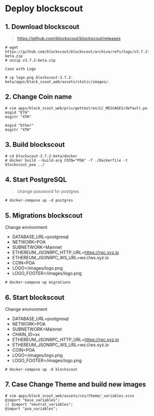 # Deploy blockscout

## 1. Download blockscout
> https://github.com/blockscout/blockscout/releases
```
# wget https://github.com/blockscout/blockscout/archive/refs/tags/v3.7.2-beta.zip
# unzip v3.7.2-beta.zip

Case with Logo

# cp logo.png blockscout-3.7.2-beta/apps/block_scout_web/assets/static/images/.
```

## 2. Change Coin name
```
# vim apps/block_scout_web/priv/gettext/en/LC_MESSAGES/default.po
msgid "ETH"
msgstr "XTH"

msgid "Ether"
msgstr "XTH" 
```

## 3. Build blockscout
```
# cd blockscout-3.7.2-beta/docker
# docker build --build-arg COIN="POA" -f ./Dockerfile -t blockscout_poa ../
```

## 4. Start PostgreSQL
> change password for postgres

```
# docker-compose up -d postgres
```

## 5. Migrations blockscout
Change environment 
- DATABASE_URL=postgresql
- NETWORK=POA
- SUBNETWORK=Mainnet
- ETHEREUM_JSONRPC_HTTP_URL=https://rpc.xyz.io
- ETHEREUM_JSONRPC_WS_URL=ws://ws.xyz.io
- COIN=POA
- LOGO=/images/logo.png
- LOGO_FOOTER=/images/logo.png

```
# docker-compose up migrations
```

## 6. Start blockscout
Change environment                             
- DATABASE_URL=postgresql                      
- NETWORK=POA                              
- SUBNETWORK=Mainnet
- CHAIN_ID=xx
- ETHEREUM_JSONRPC_HTTP_URL=https://rpc.xyz.io
- ETHEREUM_JSONRPC_WS_URL=ws://ws.xyz.io      
- COIN=POA                                                  
- LOGO=/images/logo.png                     
- LOGO_FOOTER=/images/logo.png              

```
# docker-compose up -d blockscout
```


## 7. Case Change Theme and build new images
```
# vim apps/block_scout_web/assets/css/theme/_variables.scss
@import "base_variables";
// @import "neutral_variables";
@import "poa_variables";
```

